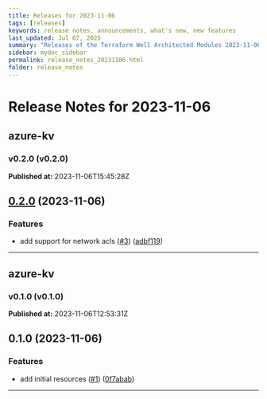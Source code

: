 ```yaml
---
title: Releases for 2023-11-06
tags: [releases]
keywords: release notes, announcements, what's new, new features
last_updated: Jul 07, 2025
summary: "Releases of the Terraform Well Architected Modules 2023-11-06"
sidebar: mydoc_sidebar
permalink: release_notes_20231106.html
folder: release_notes
---
```


# Release Notes for 2023-11-06

## azure-kv
### v0.2.0 (v0.2.0)
**Published at:** 2023-11-06T15:45:28Z

## [0.2.0](https://github.com/CloudNationHQ/terraform-azure-kv/compare/v0.1.0...v0.2.0) (2023-11-06)


### Features

* add support for network acls ([#3](https://github.com/CloudNationHQ/terraform-azure-kv/issues/3)) ([adbf119](https://github.com/CloudNationHQ/terraform-azure-kv/commit/adbf11935909b3086c68fb1936ed5a80257ed09b))

---

## azure-kv
### v0.1.0 (v0.1.0)
**Published at:** 2023-11-06T12:53:31Z

## 0.1.0 (2023-11-06)


### Features

* add initial resources ([#1](https://github.com/CloudNationHQ/terraform-azure-kv/issues/1)) ([0f7abab](https://github.com/CloudNationHQ/terraform-azure-kv/commit/0f7abab35234bfd3bbc1871cbf8ee99199e5c431))

---

